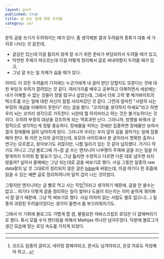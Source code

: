 ```yaml
---
layout: post
published: true
title: 글 쓰는 일에 대한 두려움
category: usr
---
```


 문득 글을 쓰기가 두려워지는 때가 있다. 좀 생각해본 결과 두려움의
 종류가 대충 세 가지로 나뉘는 것 같은데,

 - 글감은 있는데 이걸 틀리지 않게 잘 쓰기 위한 준비가 부담되어서
   두려울 때가 있고,
 - 막연한 주제가 떠오르는데 이걸 어떻게 정리해서 글로 써내야할지
   두려울 때가 있고,
 - 그냥 글 쓰는 일 자체가 싫을 때가 있다.


 아마도 이 모든 두려움의 기저에는 누군가에게 내 글이 판단 당할지도
 모른다는 것에 대한 부담과 우려가 깔려있는 것 같다. 여러가지를 배우고
 공부하고 이해하면서 세상에는 내가 이해할 수 없는 것들이 정말 많구나
 싶었는데, 그래서 더욱 고작 몇 메가바이트의 텍스트를 쓰는 일에 대한
 자신이 점점 사라져갔던 것 같다. 그런데 얼마전 "사람의 뇌는 부정의
 개념을 이해하지 못한다" 라는 글을 봤다. "코끼리를 생각하지
 마세요"라고 하면 우리 뇌는 코끼리 생각으로 가득찬다. 뇌한테 뭘
 하지마라고 하는 것은 불가능하다는 것이다. 오히려 부정의 대상을
 강조하게 되는 역효과만 난다. 그러니까, 방향을 바꿔서 긍정적으로
 생각하는게 정말 중요하다. 장애물을 피하는 것에만 집중하면 장애물만
 보여서 결국 장애물에 걸려 넘어지게 된다. 그러니까 우리는 우리 앞의
 길을 걸어가는 일에 집중해야 한다. 뭐 이런 논지의 글이었는데, 유모아
 사이트에서 본 글이라서 명확한 출처나 연구는 모르겠고, 찾아보기도
 귀찮지만, 나름 일리가 있는 것 같아 납득했다. 거기다 작가도 아니고
 그냥 블로그에 가~끔 글 쓰는 엔지니어 나부랭이 주제에 글을 쓰는 일을
 이렇게까지 두려워 할 필요가 있나, 그냥 틀리면 수정하고 다르면 다른
 대로 냅두면 되지 않을까? 싶어서 올해에는 그냥 되는대로 글을 써보기로
 했다. 사실 그동안 일종의 raw data랄지 날 것 그대로의 정리되지 않은
 글은 [bible](/bible)에 써왔는데, 이걸 여기다 한 호흡에 읽을 수 있는
 예쁜 글로 정리하려니까 덜컥 겁이 나는 것이었다.

 그렇지만 엔지니어는 글 빨로 먹고 사는 직업[^1]이라고 생각하기 때문에,
 글을 안 쓸수는 없고... 여기다 이렇게 글을 정리하는 일이 얼마나 도움이
 되는지는 이미 숱하게 겪어봐서 잘 알기 때문에. 그냥 막 써보기로
 했다. 사실 어차피 읽는 사람도 별로 없으니(...) 일종의 과장된
 두려움이었다는 생각이 들면서 좀 부끄러워지기도.

 그래서 이 기회에 블로그도 가볍게 할 겸, 불필요한 자바스크립트 로딩은
 다 없애버리기로 했다. 혹시 모를 수식 렌더링을 위해서 Mathjax 하나만
 남겨두었다. 덕분에 블로그가 생긴 모습에 맞는 로딩 속도를 가지게
 되었다.

---
[^1]: 코드도 일종의 글이고, 네이밍 잘해야되고, 문서도 남겨야되고, 온갖 자료도 작성해야 하고...
